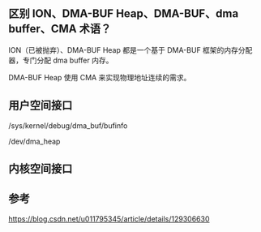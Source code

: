 ## 区别 ION、DMA-BUF Heap、DMA-BUF、dma buffer、CMA 术语？

ION（已被抛弃）、DMA-BUF Heap 都是一个基于 DMA-BUF 框架的内存分配器，专门分配
dma buffer 内存。

DMA-BUF Heap 使用 CMA 来实现物理地址连续的需求。

## 用户空间接口

/sys/kernel/debug/dma_buf/bufinfo

/dev/dma_heap

## 内核空间接口



## 参考

https://blog.csdn.net/u011795345/article/details/129306630

